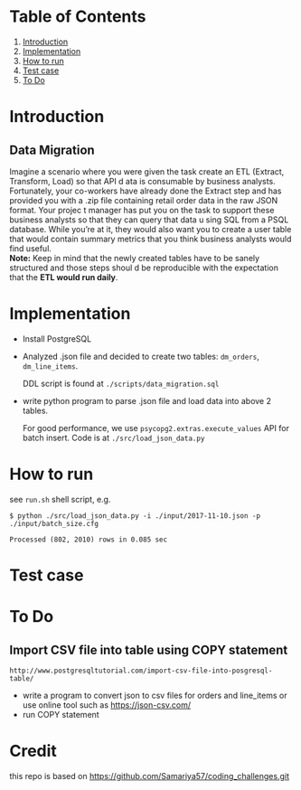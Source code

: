 # Table of Contents
1. [Introduction](README.md#introduction)
2. [Implementation](README.md#implementation-details)
3. [How to run](README.md#how-to-run)
4. [Test case](README.md#test-case)
5. [To Do](README.md#to-do)

# Introduction 

## Data Migration

Imagine a scenario where you were given the task create an ETL (Extract, Transform, Load) so that API d
ata is consumable by business analysts. Fortunately, your co-workers have already done the Extract step
 and has provided you with a .zip file containing retail order data in the raw JSON format. Your projec
t manager has put you on the task to support these business analysts so that they can query that data u
sing SQL from a PSQL database.
While you’re at it, they would also want you to create a user table that would contain summary metrics 
that you think business analysts would find useful.  
**Note:** Keep in mind that the newly created tables have to be sanely structured and those steps shoul
d be reproducible with the expectation that the **ETL would run daily**.

# Implementation

* Install PostgreSQL
* Analyzed .json file and decided to create two tables: `dm_orders`, `dm_line_items`.

  DDL script is found at `./scripts/data_migration.sql`
* write python program to parse .json file and load data into above 2 tables. 

  For good performance, we use `psycopg2.extras.execute_values` API for batch insert.
  Code is at `./src/load_json_data.py`

# How to run
see `run.sh` shell script, e.g.

```
$ python ./src/load_json_data.py -i ./input/2017-11-10.json -p ./input/batch_size.cfg 

Processed (802, 2010) rows in 0.085 sec
```

# Test case

# To Do

## Import CSV file into table using COPY statement  
`http://www.postgresqltutorial.com/import-csv-file-into-posgresql-table/`

* write a program to convert json to csv files for orders and line_items
or use online tool such as https://json-csv.com/
* run COPY statement

# Credit

this repo is based on https://github.com/Samariya57/coding_challenges.git
